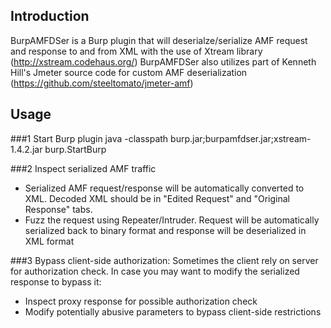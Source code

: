 ## Introduction


BurpAMFDSer is a Burp plugin that will deserialze/serialize AMF request and response to and from XML with the use of Xtream library (http://xstream.codehaus.org/)
BurpAMFDSer also utilizes  part of Kenneth Hill's Jmeter source code for custom AMF deserialization (https://github.com/steeltomato/jmeter-amf)

## Usage 
###1 Start Burp plugin
    java -classpath burp.jar;burpamfdser.jar;xstream-1.4.2.jar burp.StartBurp 

###2 Inspect serialized AMF traffic
- Serialized AMF request/response will be automatically converted to XML. Decoded XML should be in "Edited Request" and "Original Response" tabs.
- Fuzz the request using Repeater/Intruder. Request will be automatically serialized back to binary format and response will be deserialized in XML format

###3 Bypass client-side authorization:
Sometimes the client rely on server for authorization check. In case you may want to modify the serialized response to bypass it:
- Inspect proxy response for possible authorization check
- Modify potentially abusive parameters to bypass client-side restrictions
